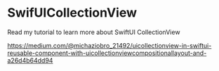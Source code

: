 # SwifUICollectionView

Read my tutorial to learn more about SwiftUI CollectionView 

https://medium.com/@michaziobro_21492/uicollectionview-in-swiftui-reusable-component-with-uicollectionviewcompositionallayout-and-a26d4b64dd94
